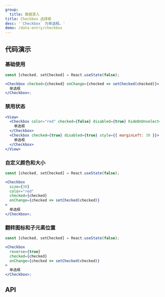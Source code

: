 ```yaml
---
group:
  title: 数据录入
title: Checkbox 选择框
desc: '`Checkbox` 为单选框。'
demo: /data-entry/checkbox
---
```


## 代码演示

### 基础使用

```jsx
const [checked, setChecked] = React.useState(false);

<Checkbox checked={checked} onChange={checked => setChecked(checked)}>
  单选框
</Checkbox>;
```

### 禁用状态

```jsx
<View>
  <Checkbox color="red" checked={false} disabled={true} hideOnUnselect={true}>
    单选框
  </Checkbox>
  <Checkbox checked={true} disabled={true} style={{ marginLeft: 30 }}>
    单选框
  </Checkbox>
</View>
```

### 自定义颜色和大小

```jsx
const [checked, setChecked] = React.useState(false);

<Checkbox
  size={30}
  color="red"
  checked={checked}
  onChange={checked => setChecked(checked)}
>
  单选框
</Checkbox>;
```

### 翻转图标和子元素位置

```jsx
const [checked, setChecked] = React.useState(false);

<Checkbox
  reverse={true}
  checked={checked}
  onChange={checked => setChecked(checked)}
>
  单选框
</Checkbox>;
```

## API

<API name="CheckboxProps"></API>
